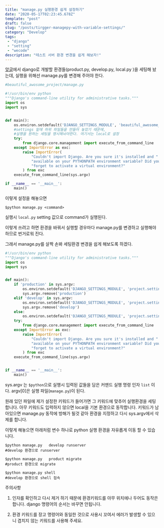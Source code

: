 ```yaml
---
title: "manage.py 실행환경 쉽게 설정하기"
date: "2020-05-17T02:23:45.678Z"
template: "post"
draft: false
slug: "/posts/tirgger-managepy-with-variable-settings/"
category: "Develop"
tags:
 - "django"
 - "setting"
 - "wecode"
description: "테스트 서버 환경 변경을 쉽게 해보자!"
---
```


[앞글](https://rumbarum.github.io/posts/seperate-django-settings/)에서 django로 개발할 환경들(product.py, develop.py, local.py )을 세팅해 놨는데, 실행을 위해선 manage.py를 변경해 주어야 한다. 

```python
#beautiful_awosome_project/manage.py 

#!/usr/bin/env python
"""Django's command-line utility for administrative tasks."""
import os
import sys


def main():
    os.environ.setdefault('DJANGO_SETTINGS_MODULE', 'beautiful_awosome_project.settings.local')
    #settings 밑에 하위 파일들을 만들어 놓았기 때문에, 
    #실행을 원하는 세팅을 명시해놔야한다. 여기서는 local로 설정
    try:
        from django.core.management import execute_from_command_line
    except ImportError as exc:
        raise ImportError(
            "Couldn't import Django. Are you sure it's installed and "
            "available on your PYTHONPATH environment variable? Did you "
            "forget to activate a virtual environment?"
        ) from exc
    execute_from_command_line(sys.argv)

if __name__ == '__main__':
    main()

```

이렇게 설정을 해놓으면 

```shell
$python manage.py <command>
```

실행시  `local.py` setting 값으로 command가 실행된다.

이렇게 쓰려고 하면  환경을 바꿔서 실행할 경우마다 manage.py를 변경하고 실행해야하므로 번거로워 진다. 

그래서 manage.py를 살짝 손봐 세팅환경 변경을 쉽게 해보도록 하겠다. 

```python
#!/usr/bin/env python
"""Django's command-line utility for administrative tasks."""
import os
import sys


def main():
    if 'production' in sys.argv:
        os.environ.setdefault('DJANGO_SETTINGS_MODULE', 'project.settings.production')
        sys.argv.remove('production')
    elif 'develop' in sys.argv:
        os.environ.setdefault('DJANGO_SETTINGS_MODULE', 'project.settings.develop')
        sys.argv.remove('develop')
    else:
        os.environ.setdefault('DJANGO_SETTINGS_MODULE', 'project.settings.local')
    try:
        from django.core.management import execute_from_command_line
    except ImportError as exc:
        raise ImportError(
            "Couldn't import Django. Are you sure it's installed and "
            "available on your PYTHONPATH environment variable? Did you "
            "forget to activate a virtual environment?"
        ) from exc
    execute_from_command_line(sys.argv)


if __name__ == '__main__':
    main()
```

sys.argv 는  `$python`으로 실행시 입력된 값들을 담은 커맨드 실행 명령 인자 `list` 이다. argv[0]은 실행 파일(`manage.py`)이 된다.

원래 있던 파일에 제가 설정한 키워드가 들어가면 그 키워드에 맞추어 실행환경을 세팅합니다. 아무 키워드도 입력하지 않으면 local을 기본 환경으로 동작합니다. 키워드가 남아있으면 manage.py 동작에 방해가 될것 같아 환경을 지정하고 다시 sys.argv에서 삭제를 합니다.

이렇게 해놓으면 아래처럼 변수 하나로 python 실행 환경을 자유롭게 이동 할 수 있습니다.

```shell
$python manage.py	develop runserver
#develop 환경으로 runserver

$python manage.py	product migrate
#product 환경으로 migrate

$python manage.py shell
#develop 환경으로 shell 접속
```

주의사항  

1. 인자를 확인하고 다시 제거 하기 때문에 환경키워드를 아무 위치에나 두어도 동작은 합니다. django 명령어의 순서는 바꾸면 안됩니다. 

2. 환경 키워드를 장고 명령어와 동일한 것으로 사용시 꼬여서 에러가 발생할 수 있으니 겹치지 않는 키워드를 사용해 주세요.
